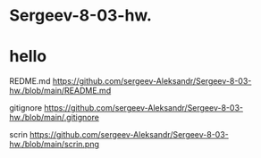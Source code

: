 # Sergeev-8-03-hw.
# hello
 
  REDME.md 
  https://github.com/sergeev-Aleksandr/Sergeev-8-03-hw./blob/main/README.md
 
  gitignore
  https://github.com/sergeev-Aleksandr/Sergeev-8-03-hw./blob/main/.gitignore

  scrin
  https://github.com/sergeev-Aleksandr/Sergeev-8-03-hw./blob/main/scrin.png
